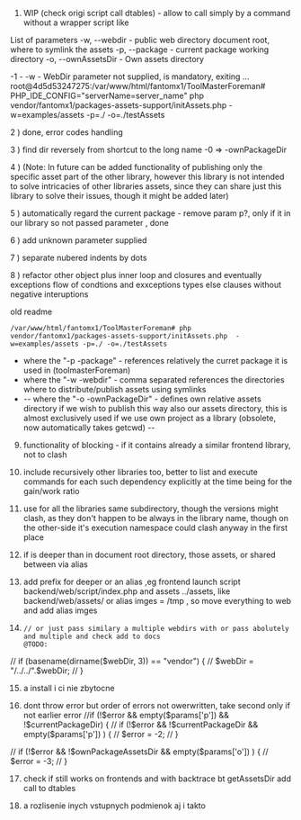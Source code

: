 1) WIP (check origi script call dtables) - allow to call simply by a command without a wrapper script like

 List of parameters
  -w, --webdir    -  public web directory document root, where to symlink the assets
  -p, --package    -  current package working directory
  -o, --ownAssetsDir    -  Own assets directory


-1 -  -w - WebDir parameter not supplied, is mandatory, exiting ...
root@4d5d53247275:/var/www/html/fantomx1/ToolMasterForeman# PHP_IDE_CONFIG="serverName=server_name" php vendor/fantomx1/packages-assets-support/initAssets.php  -w=examples/assets -p=./ -o=./testAssets

2 ) done, error codes handling

3 ) find dir reversely from shortcut to the long name -0 => -ownPackageDir


4 ) (Note: In future can be added functionality of publishing only the specific asset part of the other library,
however this library is not intended to solve intricacies of other libraries assets, since they can share
just this library to solve their issues, though it might be added later)

5 ) automatically regard the current package - remove param p?, only if it in our library so not passed parameter , done

6 ) add unknown parameter supplied

7 ) separate nubered indents by dots

8 ) refactor other object plus inner loop and closures and eventually exceptions flow of condtions and exxceptions types else clauses without negative
interuptions


old readme

```
/var/www/html/fantomx1/ToolMasterForeman# php vendor/fantomx1/packages-assets-support/initAssets.php  -w=examples/assets -p=./ -o=./testAssets
```
- where the "-p -package" - references relatively the curret package it is used in (toolmasterForeman)
- where the "-w -webdir" - comma separated references the directories where to distribute/publish assets using symlinks
- -- where the "-o -ownPackageDir" - defines own relative assets directory if we wish to publish this way also our assets directory, 
this is almost exclusively used if we use own project as a library (obsolete, now automatically takes getcwd) --


9) functionality of blocking -  if it contains already a similar frontend library, not to clash


10) include recursively other libraries too, better to list and execute commands for each such dependency explicitly
at the time being for the gain/work ratio

11) use for all the libraries same subdirectory, though the versions might clash, as they don't happen to be
always in the library name, though on the other-side it's execution namespace could clash anyway in the first place 


12) if is deeper  than in document root directory, those assets, or shared between via alias

13) add prefix for deeper or an alias ,eg frontend launch script backend/web/script/index.php and assets ../assets, like backend/web/assets/
or alias imges = /tmp , so move everything to web and add alias imges


14)
        // or just pass similary a multiple webdirs with or pass abolutely and multiple and check add to docs
        @TODO:
//        if (basename(dirname($webDir, 3)) == "vendor") {
//            $webDir = "/../../".$webDir;
//        }


15) a install i ci nie zbytocne


16) dont throw error but order of errors not owerwritten, take second only if not earlier error
        //if (!$error && empty($params['p']) && !$currentPackageDir) {
//        if (!$error && !$currentPackageDir && empty($params['p']) ) {
//            $error = -2;
//        }


//        if (!$error && !$ownPackageAssetsDir && empty($params['o']) ) {
//            $error = -3;
//        }

17) check if still works on frontends and with backtrace bt getAssetsDir
add call to dtables

18) a rozlisenie inych vstupnych podmienok aj i takto
